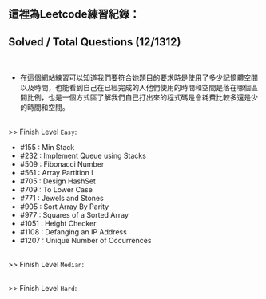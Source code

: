 這裡為Leetcode練習紀錄：
------

## Solved / Total Questions (12/1312)
 
<br>

* 在這個網站練習可以知道我們要符合她題目的要求時是使用了多少記憶體空間以及時間，也能看到自己在已經完成的人他們使用的時間和空間是落在哪個區間比例，也是一個方式區了解我們自己打出來的程式碼是會耗費比較多還是少的時間和空間。


<br> >> Finish Level `Easy`:

* #155 : Min Stack
* #232 : Implement Queue using Stacks
* #509 : Fibonacci Number
* #561 : Array Partition I
* #705 : Design HashSet
* #709 : To Lower Case
* #771 : Jewels and Stones
* #905 : Sort Array By Parity
* #977 : Squares of a Sorted Array
* #1051 : Height Checker
* #1108 : Defanging an IP Address
* #1207 : Unique Number of Occurrences

<br> >> Finish Level `Median`:
  

<br> >> Finish Level `Hard`:
